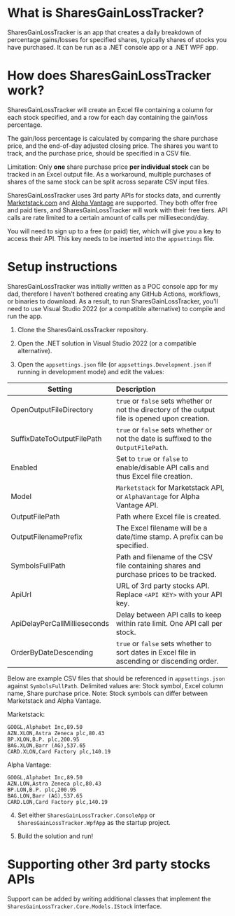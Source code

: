 # What is SharesGainLossTracker?
SharesGainLossTracker is an app that creates a daily breakdown of percentage gains/losses for specified shares, typically shares of stocks you have purchased.  It can be run as a .NET console app or a .NET WPF app.

# How does SharesGainLossTracker work?
SharesGainLossTracker will create an Excel file containing a column for each stock specified, and a row for each day containing the gain/loss percentage.  

The gain/loss percentage is calculated by comparing the share purchase price, and the end-of-day adjusted closing price.  The shares you want to track, and the purchase price, should be specified in a CSV file.

Limitation: Only **one** share purchase price **per individual stock** can be tracked in an Excel output file.  As a workaround, multiple purchases of shares of the same stock can be split across separate CSV input files.

SharesGainLossTracker uses 3rd party APIs for stocks data, and currently [Marketstack.com](https://marketstack.com?utm_source=FirstPromoter&utm_medium=Affiliate&fpr=metaljase) and [Alpha Vantage](https://www.alphavantage.co/) are supported.  They both offer free and paid tiers, and SharesGainLossTracker will work with their free tiers.  API calls are rate limited to a certain amount of calls per milliesecond/day.

You will need to sign up to a free (or paid) tier, which will give you a key to access their API.  This key needs to be inserted into the `appsettings` file.

# Setup instructions
SharesGainLossTracker was initially written as a POC console app for my dad, therefore I haven't bothered creating any GitHub Actions, workflows, or binaries to download.  As a result, to run SharesGainLossTracker, you'll need to use Visual Studio 2022 (or a compatible alternative) to compile and run the app.

1) Clone the SharesGainLossTracker repository.

2) Open the .NET solution in Visual Studio 2022 (or a compatible alternative).

3) Open the `appsettings.json` file (or `appsettings.Development.json` if running in development mode) and edit the values:

| Setting                      | Description   |
| -----------------------------|:---------------
| OpenOutputFileDirectory      | `true` or `false` sets whether or not the directory of the output file is opened upon creation.
| SuffixDateToOutputFilePath   | `true` or `false` sets whether or not the date is suffixed to the `OutputFilePath`.
| Enabled                      | Set to `true` or `false` to enable/disable API calls and thus Excel file creation.
| Model                        | `Marketstack` for Marketstack API, or `AlphaVantage` for Alpha Vantage API.
| OutputFilePath               | Path where Excel file is created.
| OutputFilenamePrefix         | The Excel filename will be a date/time stamp. A prefix can be specified.
| SymbolsFullPath              | Path and filename of the CSV file containing shares and purchase prices to be tracked.
| ApiUrl                       | URL of 3rd party stocks API.  Replace `<API KEY>` with your API key.
| ApiDelayPerCallMillieseconds | Delay between API calls to keep within rate limit. One API call per stock.
| OrderByDateDescending        | `true` or `false` sets whether to sort dates in Excel file in ascending or discending order.

Below are example CSV files that should be referenced in `appsettings.json` against `SymbolsFullPath`.  Delimited values are: Stock symbol, Excel column name, Share purchase price.  Note: Stock symbols can differ between Marketstack and Alpha Vantage.

Marketstack:
```
GOOGL,Alphabet Inc,89.50
AZN.XLON,Astra Zeneca plc,80.43
BP.XLON,B.P. plc,200.95
BAG.XLON,Barr (AG),537.65
CARD.XLON,Card Factory plc,140.19
```

Alpha Vantage:
```
GOOGL,Alphabet Inc,89.50
AZN.LON,Astra Zeneca plc,80.43
BP.LON,B.P. plc,200.95
BAG.LON,Barr (AG),537.65
CARD.LON,Card Factory plc,140.19
```

4) Set either `SharesGainLossTracker.ConsoleApp` or `SharesGainLossTracker.WpfApp` as the startup project.

5) Build the solution and run!


# Supporting other 3rd party stocks APIs
Support can be added by writing additional classes that implement the `SharesGainLossTracker.Core.Models.IStock` interface.
